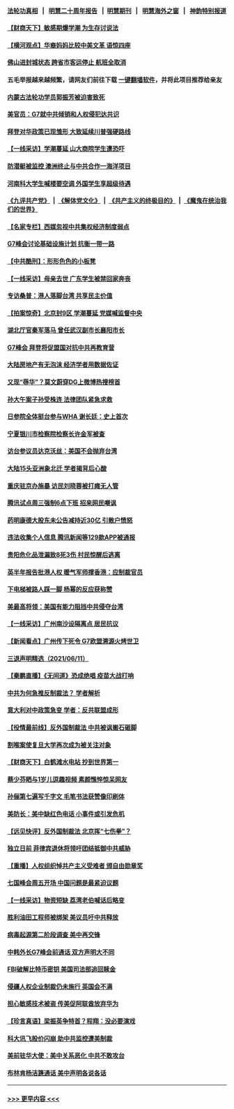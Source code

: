 #### [法轮功真相](https://github.com/gfw-breaker/truth/blob/master/README.md?t=0) &nbsp;&nbsp;|&nbsp;&nbsp; [明慧二十周年报告](https://github.com/gfw-breaker/mh-reports/blob/master/README.md?t=0) &nbsp;&nbsp;|&nbsp;&nbsp;[明慧期刊](https://github.com/gfw-breaker/mh-qikan) &nbsp;&nbsp;|&nbsp;&nbsp; [明慧海外之窗](https://github.com/gfw-breaker/mh-news/blob/master/README.md?t=0) &nbsp;&nbsp;|&nbsp;&nbsp; [神韵特别报道](https://github.com/gfw-breaker/mh-news/blob/master/shenyun.md?t=0)
#### [【财商天下】敏感期爆学潮 为生存讨说法](../pages/nsc413/n13018008.md?t=06130952) 
#### [【横河观点】华裔妈妈比较中美文革 语惊四座](../pages/nsc413/n13018350.md?t=06130952) 
#### [佛山进封城状态 跨省市客运停止 航班全取消](../pages/nsc413/n13018268.md?t=06130952) 
#### 五毛举报越来越频繁，请网友们前往下载 [一键翻墙软件](https://github.com/gfw-breaker/ssr-accounts)，并将此项目推荐给亲友
#### [内蒙古法轮功学员郭振芳被迫害致死](../pages/nsc413/n13018105.md?t=06130952) 
#### [美官员：G7就中共倾销和人权侵犯达共识](../pages/nsc413/n13018231.md?t=06130952) 
#### [拜登对华政策已现雏形 大致延续川普强硬路线](../pages/nsc413/n13018252.md?t=06130952) 
#### [【一线采访】学潮蔓延 山大商院学生遭恐吓](../pages/nsc413/n13018257.md?t=06130952) 
#### [防潜艇被监控 澳洲终止与中共合作一海洋项目](../pages/nsc413/n13018180.md?t=06130952) 
#### [河南科大学生喊楼要空调 外国学生享超级待遇](../pages/nsc413/n13017409.md?t=06130952) 
#### [《九评共产党》](https://github.com/begood0513/9ping.md/blob/master/README.md) &nbsp;|&nbsp; [《解体党文化》](../../../../jtdwh.md/blob/master/README.md)  &nbsp;|&nbsp; [《共产主义的终极目的》](../../../../gczydzjmd.md/blob/master/README.md) &nbsp;|&nbsp; [《魔鬼在统治我们的世界》](../../../../mgztzwmdsj.md/blob/master/README.md) 
#### [【名家专栏】西媒忽视中共集权经济制度弱点](../pages/nsc413/n13017536.md?t=06130952) 
#### [G7峰会讨论基础设施计划 抗衡一带一路](../pages/nsc413/n13017810.md?t=06130952) 
#### [【中共酷刑】：形形色色的小板凳](../pages/nsc413/n13016442.md?t=06130952) 
#### [【一线采访】母亲去世 广东学生被禁回家奔丧](../pages/nsc413/n13017817.md?t=06130952) 
#### [专访桑普：港人落脚台湾 共享民主价值](../pages/nsc413/n13017598.md?t=06130952) 
#### [【拍案惊奇】北京封9区 学潮蔓延 党媒喊监督中央](../pages/nsc413/n13016906.md?t=06130952) 
#### [湖北厅官秦军落马 曾任武汉副市长襄阳市长](../pages/nsc413/n13017666.md?t=06130952) 
#### [G7峰会 拜登将促盟国对抗中共再教育营](../pages/nsc413/n13017649.md?t=06130952) 
#### [大陆房地产有无泡沫 经济学者用数据佐证](../pages/nsc413/n13017333.md?t=06130952) 
#### [又现“辱华”？莫文蔚穿DG上微博热搜榜首](../pages/nsc413/n13017522.md?t=06130952) 
#### [孙大午案子孙受株连 法律团队紧急求救](../pages/nsc413/n13017387.md?t=06130952) 
#### [日参院全体挺台参与WHA 谢长廷：史上首次](../pages/nsc413/n13017383.md?t=06130952) 
#### [宁夏银川市检察院检察长许金军被查](../pages/nsc413/n13017395.md?t=06130952) 
#### [访台参议员达克沃丝：美国不会抛弃台湾](../pages/nsc413/n13017334.md?t=06130952) 
#### [大陆15头亚洲象北迁 学者揭背后心酸](../pages/nsc413/n13017215.md?t=06130952) 
#### [重庆驻京办施暴 访民刘晓蓉被打瘫无人管](../pages/nsc413/n13016785.md?t=06130952) 
#### [腾讯试点周三强制6点下班 招来网民嘲讽](../pages/nsc413/n13017197.md?t=06130952) 
#### [药明康德大股东未公告减持近30亿 引散户愤怒](../pages/nsc413/n13016867.md?t=06130952) 
#### [违法收集个人信息 腾讯新闻等129款APP被通报](../pages/nsc413/n13016594.md?t=06130952) 
#### [贵阳危化品泄漏致8死3伤 村民惊醒后逃离](../pages/nsc413/n13016936.md?t=06130952) 
#### [英半年报告批港人权 暖气军师撑香港：应制裁官员](../pages/nsc413/n13017025.md?t=06130952) 
#### [下电梯被路人踩一脚 杨幂的反应获称赞](../pages/nsc413/n13016755.md?t=06130952) 
#### [美最高将领：美国有能力阻挡中共侵夺台湾](../pages/nsc413/n13016869.md?t=06130952) 
#### [【一线采访】广州南沙设隔离点 居民抗议](../pages/nsc413/n13016473.md?t=06130952) 
#### [【新闻看点】广州传下死令 G7欧盟溯源火烤世卫](../pages/nsc413/n13016240.md?t=06130952) 
#### [三退声明精选（2021/06/11）](../pages/nsc413/n13016766.md?t=06130952) 
#### [【秦鹏直播】《无间道》恐成绝唱 疫苗大战打响](../pages/nsc413/n13016490.md?t=06130952) 
#### [中共为何急推反制裁法？ 学者解析](../pages/nsc413/n13016503.md?t=06130952) 
#### [意大利对中政策急变 学者：反共联盟成形](../pages/nsc413/n13014345.md?t=06130952) 
#### [【役情最前线】反外国制裁法 中共被讽搬石砸脚](../pages/nsc413/n13016622.md?t=06130952) 
#### [割喉案使复旦大学再次成为被关注对象](../pages/nsc413/n13016596.md?t=06130952) 
#### [【财商天下】白鹤滩水电站 抄到世界第一](../pages/nsc413/n13016014.md?t=06130952) 
#### [蔡少芬晒与1岁儿逗趣视频 素颜憔悴惊呆网友](../pages/nsc413/n13016353.md?t=06130952) 
#### [孙俪第七遍写千字文 毛笔书法获赞像印刷体](../pages/nsc413/n13016233.md?t=06130952) 
#### [美防长：美中缺红色电话 小事件或引发危机](../pages/nsc413/n13016232.md?t=06130952) 
#### [【远见快评】反外国制裁法 北京挥“七伤拳”？](../pages/nsc413/n13016464.md?t=06130952) 
#### [独立日前 菲律宾退休将领吁团结抵御中共威胁](../pages/nsc413/n13016402.md?t=06130952) 
#### [【重播】人权组织悼共产主义受难者 颁自由勋章奖](../pages/nsc413/n13016420.md?t=06130952) 
#### [七国峰会周五开场 中国问题是最紧迫议题](../pages/nsc413/n13016362.md?t=06130952) 
#### [【一线采访】物资短缺 荔湾老伯喊话后略变](../pages/nsc413/n13016290.md?t=06130952) 
#### [胜利油田工程师被绑架 美议员吁中共释放](../pages/nsc413/n13016246.md?t=06130952) 
#### [病毒起源第二阶段调查 美中再交锋](../pages/nsc413/n13016274.md?t=06130952) 
#### [中韩外长G7峰会前通话 双方声明大不同](../pages/nsc413/n13016264.md?t=06130952) 
#### [FBI破解比特币密钥 美国司法部追回赎金](../pages/nsc413/n13016242.md?t=06130952) 
#### [侵疆人权企业制裁仍未施行 英国会不满](../pages/nsc413/n13016184.md?t=06130952) 
#### [担心敏感技术被盗 传美促阿联酋放弃华为](../pages/nsc413/n13016162.md?t=06130952) 
#### [【珍言真语】梁振英争特首？程翔：没必要演戏](../pages/nsc413/n13016036.md?t=06130952) 
#### [科大讯飞股价闪崩 助中共监控遭美制裁](../pages/nsc413/n13015814.md?t=06130952) 
#### [美前驻华大使：美中关系恶化 中共不敢攻台](../pages/nsc413/n13015946.md?t=06130952) 
#### [布林肯杨洁篪通话 美中声明各说各话](../pages/nsc413/n13016055.md?t=06130952) 

----
#### [ >>> 更早内容 <<< ](../indexes/nsc413-earlier.md)
